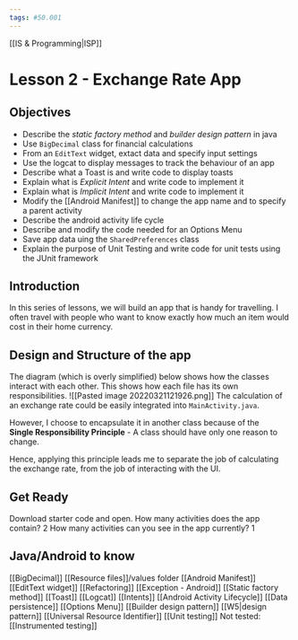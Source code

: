 ```yaml
---
tags: #50.001
---
```

[[IS & Programming|ISP]]

# Lesson 2 - Exchange Rate App
## Objectives
- Describe the *static factory method* and *builder design pattern* in java
- Use `BigDecimal` class for financial calculations
- From an `EditText` widget, extact data and specify input settings
- Use the logcat to display messages to track the behaviour of an app
- Describe what a Toast is and write code to display toasts
- Explain what is *Explicit Intent* and write code to implement it
- Explain what is *Implicit Intent* and write code to implement it
- Modify the [[Android Manifest]] to change the app name and to specify a parent activity
- Describe the android activity life cycle
- Describe and modify the code needed for an Options Menu
- Save app data uing the `SharedPreferences` class
- Explain the purpose of Unit Testing and write code for unit tests using the JUnit framework

## Introduction
In this series of lessons, we will build an app that is handy for travelling. I often travel with people who want to know exactly how much an item would cost in their home currency.

## Design and Structure of the app
The diagram (which is overly simplified) below shows how the classes interact with each other. This shows how each file has its own responsibilities.
![[Pasted image 20220321121926.png]]
The calculation of an exchange rate could be easily integrated into `MainActivity.java`.  

However, I choose to encapsulate it in another class because of the  
**Single Responsibility Principle** - A class should have only one reason to change.  

Hence, applying this principle leads me to separate the job of calculating the exchange rate, from the job of interacting with the UI.

## Get Ready
Download starter code and open.
How many activities does the app contain? 2
How many activities can you see in the app currently? 1

## Java/Android to know

[[BigDecimal]]
[[Resource files]]/values folder
[[Android Manifest]]
[[EditText widget]]
[[Refactoring]]
[[Exception - Android]]
[[Static factory method]]
[[Toast]]
[[Logcat]]
[[Intents]]
[[Android Activity Lifecycle]]
[[Data persistence]]
[[Options Menu]]
[[Builder design pattern]] 
[[W5|design pattern]]
[[Universal Resource Identifier]]
[[Unit testing]]
Not tested:
[[Instrumented testing]]